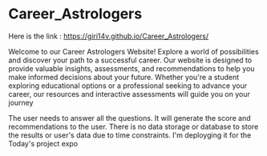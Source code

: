 # Career_Astrologers

Here is the link : https://giri14v.github.io/Career_Astrologers/


Welcome to our Career Astrologers Website! Explore a world of possibilities and discover your path to a successful career. Our website is designed to provide valuable insights, assessments, and recommendations to help you make informed decisions about your future. Whether you're a student exploring educational options or a professional seeking to advance your career, our resources and interactive assessments will guide you on your journey

The user needs to answer all the questions. It will generate the score and recommendations to the user. There is no data storage or database to store the results or user's data due to time constraints. I'm deployging it for the Today's project expo 
